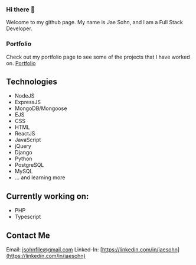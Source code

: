 ### Hi there 👋
Welcome to my github page. My name is Jae Sohn, and I am a Full Stack Developer.

### Portfolio
Check out my portfolio page to see some of the projects that I have worked on.
[Portfolio](https://www.jaesohn.com)

## Technologies

- NodeJS
- ExpressJS
- MongoDB/Mongoose
- EJS
- CSS
- HTML
- ReactJS
- JavaScript
- jQuery
- Django
- Python
- PostgreSQL
- MySQL
- ... and learning more


## Currently working on:

- PHP
- Typescript

## Contact Me

Email: jsohnfile@gmail.com
Linked-In: [https://linkedin.com/in/jaesohn](https://linkedin.com/in/jaesohn)
